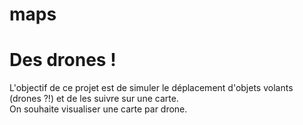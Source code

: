 # maps

<h1>Des drones !</h1>
<p>
L'objectif de ce projet est de simuler le déplacement d'objets volants (drones ?!) et de les suivre sur une carte.<br>
On souhaite visualiser une carte par drone.
</p>
